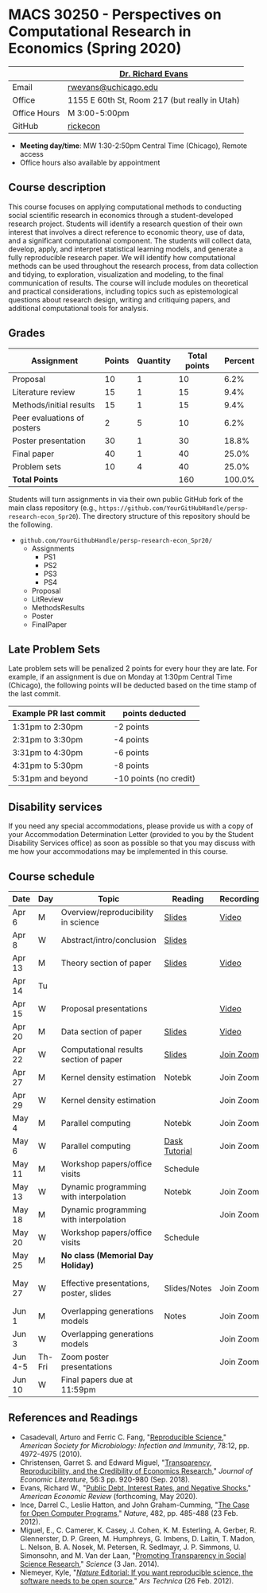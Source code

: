 # MACS 30250 - Perspectives on Computational Research in Economics (Spring 2020)

|  | [Dr. Richard Evans](https://sites.google.com/site/rickecon/) |
|--------------|--------------------------------------------------|
| Email | rwevans@uchicago.edu |
| Office | 1155 E 60th St, Room 217 (but really in Utah) |
| Office Hours | M 3:00-5:00pm |
| GitHub | [rickecon](https://github.com/rickecon) |

* **Meeting day/time**: MW 1:30-2:50pm Central Time (Chicago), Remote access
* Office hours also available by appointment

## Course description

This course focuses on applying computational methods to conducting social scientific research in economics through a student-developed research project. Students will identify a research question of their own interest that involves a direct reference to economic theory, use of data, and a significant computational component. The students will collect data, develop, apply, and interpret statistical learning models, and generate a fully reproducible research paper. We will identify how computational methods can be used throughout the research process, from data collection and tidying, to exploration, visualization and modeling, to the final communication of results. The course will include modules on theoretical and practical considerations, including topics such as epistemological questions about research design, writing and critiquing papers, and additional computational tools for analysis.

## Grades

|     Assignment              | Points | Quantity | Total points | Percent |
|-----------------------------|--------|----------|--------------|---------|
| Proposal                    |    10  |      1   |        10    |   6.2%  |
| Literature review           |    15  |      1   |        15    |   9.4%  |
| Methods/initial results     |    15  |      1   |        15    |   9.4%  |
| Peer evaluations of posters |     2  |      5   |        10    |   6.2%  |
| Poster presentation         |    30  |      1   |        30    |  18.8%  |
| Final paper                 |    40  |      1   |        40    |  25.0%  |
| Problem sets                |    10  |      4   |        40    |  25.0%  |
| **Total Points**            |        |          |       160    | 100.0%  |

Students will turn assignments in via their own public GitHub fork of the main class repository (e.g., `https://github.com/YourGitHubHandle/persp-research-econ_Spr20`). The directory structure of this repository should be the following.

* `github.com/YourGithubHandle/persp-research-econ_Spr20/`
  * Assignments
    * PS1
    * PS2
    * PS3
    * PS4
  * Proposal
  * LitReview
  * MethodsResults
  * Poster
  * FinalPaper


## Late Problem Sets

Late problem sets will be penalized 2 points for every hour they are late. For example, if an assignment is due on Monday at 1:30pm Central Time (Chicago), the following points will be deducted based on the time stamp of the last commit.

| Example PR last commit | points deducted |
| ---------------------- | --------------- |
| 1:31pm to 2:30pm       | -2 points       |
| 2:31pm to 3:30pm       | -4 points       |
| 3:31pm to 4:30pm       | -6 points       |
| 4:31pm to 5:30pm       | -8 points       |
| 5:31pm and beyond      | -10 points (no credit) |


## Disability services

If you need any special accommodations, please provide us with a copy of your Accommodation Determination Letter (provided to you by the Student Disability Services office) as soon as possible so that you may discuss with me how your accommodations may be implemented in this course.


## Course schedule

| Date | Day | Topic | Reading | Recording | Assignment |
|------|-----|-------|---------|-----------|------------|
| Apr  6 | M | Overview/reproducibility in science | [Slides](Slides/Reprod_slides.pdf) | [Video](https://uchicago.zoom.us/rec/play/upUudeuhqDo3S4DHtwSDBfR-W43pLais2yAa_vIEyBnjAndWOgb0NbJDMOFDTfeWkWx0qMBVcgqHTPt0) |  |
| Apr  8 | W | Abstract/intro/conclusion | [Slides](Slides/IntroAbsConcl_slides.pdf) |  |  |
| Apr 13 | M | Theory section of paper | [Slides](Slides/TheorySection_slides.pdf) | [Video](https://uchicago.zoom.us/rec/play/7J0rduD7-G43HYWd5ASDUaAoW9W_Laus0nAb-fUExUvnACMKMwGvN-MRZbeC65lh9TikRbqpQgtbBP9r) |  |
| Apr 14 | Tu |  |  |  | [Proposal slides due](Assignments/project-proposal.md) |
| Apr 15 | W | Proposal presentations |  | [Video](https://uchicago.zoom.us/rec/play/6JIsf7v6r2o3SdfE5ASDAfZ_W9W6Lqis0nUb-aUMzB7hU3gEZgekNbcRYLc5y8PA3qK4879I40KTfZ5J) | [Proposal presentations](Proposal/README.md) |
| Apr 20 | M | Data section of paper | [Slides](Slides/DataSection_slides.pdf) | [Video](https://uchicago.zoom.us/rec/play/vZUvd-D7_G83TtzHtgSDV6B5W9W9faqs0ncc-vsKxBzmViMDN1unZrJHY-JnJyFfRYSO-LecQicjEZ1d) |  |
| Apr 22 | W | Computational results section of paper | [Slides](Slides/ResultsSection_slides.pdf) | [Join Zoom]( https://uchicago.zoom.us/j/93899513946) |  |
| Apr 27 | M | Kernel density estimation | Notebk | Join Zoom | PS1 |
| Apr 29 | W | Kernel density estimation |  | Join Zoom | [Lit review section due](Assignments/lit-review.md) |
| May  4 | M | Parallel computing | Notebk | Join Zoom | PS2 |
| May  6 | W | Parallel computing | [Dask Tutorial](https://github.com/dask/dask-tutorial) | Join Zoom |  |
| May 11 | M | Workshop papers/office visits | Schedule |  |  |
| May 13 | W | Dynamic programming with interpolation | Notebk | Join Zoom | PS3 |
| May 18 | M | Dynamic programming with interpolation |  | Join Zoom |  |
| May 20 | W | Workshop papers/office visits | Schedule |  |
| May 25 | M | **No class (Memorial Day Holiday)** |  |  |
| May 27 | W | Effective presentations, poster, slides | Slides/Notes | Join Zoom | [Methods/initial results section due](Assignments/methods-results.md) |
| Jun  1 | M | Overlapping generations models | Notes | Join Zoom | PS4 |
| Jun  3 | W | Overlapping generations models |       | Join Zoom | [Poster due](Assignments/poster.md) |
| Jun 4-5 | Th-Fri | Zoom poster presentations |  | Join Zoom |  |
| Jun  10 | W | Final papers due at 11:59pm |  |  | [Papers due](Assignments/final-paper.md) |


## References and Readings

* Casadevall, Arturo and Ferric C. Fang, "[Reproducible Science](https://iai.asm.org/content/78/12/4972)," *American Society for Microbiology: Infection and Immunity*, 78:12, pp. 4972-4975 (2010).
* Christensen, Garret S. and Edward Miguel, "[Transparency, Reproducibility, and the Credibility of Economics Research](https://www.aeaweb.org/articles?id=10.1257/jel.20171350)," *Journal of Economic Literature*, 56:3 pp. 920-980 (Sep. 2018).
* Evans, Richard W., "[Public Debt, Interest Rates, and Negative Shocks](https://sites.google.com/site/rickecon/Evans2020.pdf?attredirects=0)," *American Economic Review* (forthcoming, May 2020).
* Ince, Darrel C., Leslie Hatton, and John Graham-Cumming, "[The Case for Open Computer Programs](https://www.nature.com/articles/nature10836)," *Nature*, 482, pp. 485-488 (23 Feb. 2012).
* Miguel, E., C. Camerer, K. Casey, J. Cohen, K. M. Esterling, A. Gerber, R. Glennerster, D. P. Green, M. Humphreys, G. Imbens, D. Laitin, T. Madon, L. Nelson, B. A. Nosek, M. Petersen, R. Sedlmayr, J. P. Simmons, U. Simonsohn, and M. Van der Laan, "[Promoting Transparency in Social Science Research](http://science.sciencemag.org/content/343/6166/30)," *Science* (3 Jan. 2014).
* Niemeyer, Kyle, "[*Nature* Editorial: If you want reproducible science, the software needs to be open source](https://arstechnica.com/science/2012/02/science-code-should-be-open-source-according-to-editorial/)," *Ars Technica* (26 Feb. 2012).
